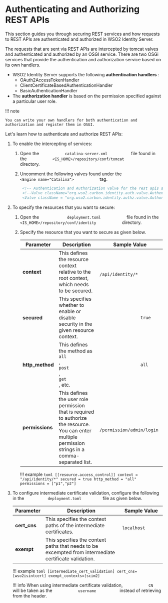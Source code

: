 # Authenticating and Authorizing REST APIs

This section guides you through securing REST services and how requests
to REST APIs are authenticated and authorized in WSO2 Identity Server.

The requests that are sent via REST APIs are intercepted by tomcat
valves and authenticated and authorized by an OSGI service. There are
two OSGi services that provide the authentication and authorization
service based on its own handlers.

-   WSO2 Identity Server supports the following **authentication
    handlers** :
    -   OAuth2AccessTokenHandler
    -   ClientCertificateBasedAuthenticationHandler
    -   BasicAuthenticationHandler
-   The **authorization handler** is based on the permission specified
    against a particular user role.

!!! note
    
    You can write your own handlers for both authentication and
    authorization and register them in OSGI.
    

Let's learn how to authenticate and authorize REST APIs:

1.  To enable the intercepting of services:
    1.  Open the `            catalina-server.xml           ` file found
        in the `            <IS_HOME>/repository/conf/tomcat           `
        directory.
    2.  Uncomment the following valves found under the
        `             <Engine name="Catalina">            ` tag.

        ``` xml
         <!-- Authentication and Authorization valve for the rest apis and we can configure context for this in identity.xml  -->
         <!--Valve className="org.wso2.carbon.identity.auth.valve.AuthenticationValve"/>
         <Valve className = "org.wso2.carbon.identity.authz.valve.AuthorizationValve"/-->
        ```

2.  To specify the resources that you want to secure:

    1.  Open the `             deployment.toml            ` file found in
        the
        `             <IS_HOME>/repository/conf/identity            `
        directory.

    2.  Specify the resource that you want to secure as given below.

        | Parameter            | Description                                                                                                                                                 | Sample Value                                               |
        |----------------------|-------------------------------------------------------------------------------------------------------------------------------------------------------------|------------------------------------------------------------|
        | **context** | This defines the resource context relative to the root context, which needs to be secured.                                                                  | `                 /api/identity/*                `         |
        | **secured**          | This specifies whether to enable or disable security in the given resource context.                                                                         | `                 true                `                    |
        | **http_method**      | This defines the method as `                 all                `, `                 post                `, `                 get                `, etc. | `                 all                `                     |
        | **permissions**      | This defines the user role permission that is required to authorize the resource. You can enter multiple permission strings in a comma-separated list.      | `                 /permission/admin/login                ` |

        !!! example
            ```toml
            [[resource.access_control]]
            context = "/api/identity/*"
            secured = true
            http_method = "all"
            permissions = ["p1","p2"]
            ```

3.  To configure intermediate certificate validation, configure the
    following in the `           deployment.toml          ` file as given
    below.

    <table>
    <thead>
    <tr class="header">
    <th>Parameter</th>
    <th>Description</th>
    <th>Sample Value</th>
    </tr>
    </thead>
    <tbody>    
    <tr class="even">
    <td><strong>cert_cns</strong></td>
    <td>This specifies the context paths of the intermediate certificates.</td>
    <td><code>               localhost              </code></td>
    </tr>
    <tr class="odd">
    <td><strong>exempt</strong></td>
    <td>This specifies the context paths that needs to be excempted from intermediate certificate validation.</td>
    <td><br />
    </td>
    </tr>
    </tbody>
    </table>

    !!! example
        ```toml
        [intermediate_cert_validation]
        cert_cns=[wso2isintcert]
        exempt_contexts=[scim2]         
        ```


    !!! info
        When using intermediate certificate validation,
        `            CN           ` will be taken as the
        `            username           ` instead of retrieving from the
        header.

  
